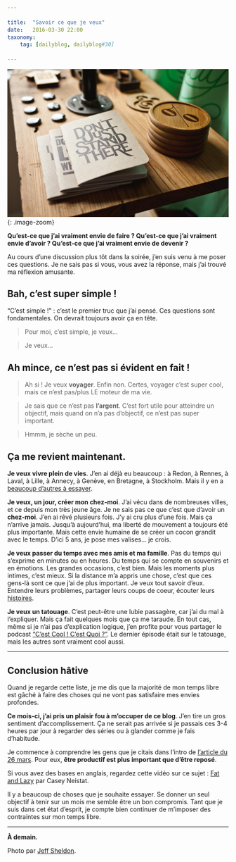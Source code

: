 ```yaml
---

title:  "Savoir ce que je veux"
date:   2016-03-30 22:00
taxonomy:
    tag: [dailyblog, dailyblog#30]
    
---
```


![Don't just stand there](/assets/images/stand@2x.jpg){: .image-zoom}

**Qu’est-ce que j’ai vraiment envie de faire ? Qu’est-ce que j’ai vraiment envie d’avoir ? Qu’est-ce que j’ai vraiment envie de devenir ?**

Au cours d’une discussion plus tôt dans la soirée, j’en suis venu à me poser ces questions. Je ne sais pas si vous, vous avez la réponse, mais j’ai trouvé ma réflexion amusante.

## Bah, c’est super simple !

“C’est simple !” : c’est le premier truc que j’ai pensé. Ces questions sont fondamentales. On devrait toujours avoir ça en tête.

> Pour moi, c’est simple, je veux…

> Je veux…

## Ah mince, ce n’est pas si évident en fait !

> Ah si ! Je veux **voyager**. Enfin non. Certes, voyager c’est super cool, mais ce n’est pas/plus LE moteur de ma vie.

> Je sais que ce n’est pas **l’argent**. C’est fort utile pour atteindre un objectif, mais quand on n’a pas d’objectif, ce n’est pas super important.

> Hmmm, je sèche un peu.

## Ça me revient maintenant.

**Je veux vivre plein de vies**. J’en ai déjà eu beaucoup : à Redon, à Rennes, à Laval, à Lille, à Annecy, à Genève, en Bretagne, à Stockholm. Mais il y en a [beaucoup d’autres à essayer](http://axelrock.fr/fr/blog/2016-03-09-i-want-to-be).

**Je veux, un jour, créer mon chez-moi**. J’ai vécu dans de nombreuses villes, et ce depuis mon très jeune âge. Je ne sais pas ce que c’est que d’avoir un **chez-moi**. J’en ai rêvé plusieurs fois. J’y ai cru plus d’une fois. Mais ça n’arrive jamais. Jusqu’à aujourd’hui, ma liberté de mouvement a toujours été plus importante. Mais cette envie humaine de se créer un cocon grandit avec le temps. D’ici 5 ans, je pose mes valises… je crois.

**Je veux passer du temps avec mes amis et ma famille**. Pas du temps qui s’exprime en minutes ou en heures. Du temps qui se compte en souvenirs et en émotions. Les grandes occasions, c’est bien. Mais les moments plus intimes, c’est mieux. Si la distance m’a appris une chose, c’est que ces gens-là sont ce que j’ai de plus important. Je veux tout savoir d’eux. Entendre leurs problèmes, partager leurs coups de coeur, écouter leurs [histoires](http://axelrock.fr/fr/blog/2012-04-26-histoire-d-histoires).

**Je veux un tatouage**. C’est peut-être une lubie passagère, car j’ai du mal à l’expliquer. Mais ça fait quelques mois que ça me taraude. En tout cas, même si je n’ai pas d’explication logique, j’en profite pour vous partager le podcast [“C’est Cool ! C’est Quoi ?”](http://www.radiokawa.com/le-vrac/cest-cool-cest-quoi/?target=_blank). Le dernier épisode était sur le tatouage, mais les autres sont vraiment cool aussi.

___

## Conclusion hâtive

Quand je regarde cette liste, je me dis que la majorité de mon temps libre est gâché à faire des choses qui ne vont pas satisfaire mes envies profondes.

**Ce mois-ci, j’ai pris un plaisir fou à m’occuper de ce blog**. J’en tire un gros sentiment d’accomplissement. Ça ne serait pas arrivée si je passais ces 3-4 heures par jour à regarder des séries ou à glander comme je fais d’habitude.

Je commence à comprendre les gens que je citais dans l’intro de [l’article du 26 mars](http://axelrock.fr/fr/blog/2016-03-26-what-am-i-good-at). Pour eux, **être productif est plus important que d’être reposé**.

Si vous avez des bases en anglais, regardez cette vidéo sur ce sujet : [Fat and Lazy](https://www.youtube.com/watch?v=ZexvTZ1sV8U?target=_blank) par Casey Neistat.

Il y a beaucoup de choses que je souhaite essayer. Se donner un seul objectif à tenir sur un mois me semble être un bon compromis. Tant que je suis dans cet état d’esprit, je compte bien continuer de m’imposer des contraintes sur mon temps libre.

____

**À demain.**

Photo par [Jeff Sheldon](https://unsplash.com/ugmonk).